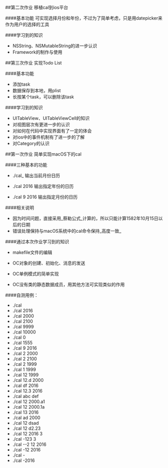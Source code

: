 ##第二次作业 移植cal到ios平台

####基本功能
    可实现选择月份和年份，不过为了简单考虑，只是用datepicker来作为用户的选择的工具

####学习到的知识
* NSString、NSMutableString的进一步认识
* Framework的制作与使用


##第三次作业 实现Todo List

####基本功能

* 添加task
* 数据保存到本地，用plist
* 长按某个task，可以删除该task 

####学习到的知识
* UITableView、UITableViewCell的知识
* 对视图层次有更进一步的认识
* 对如何在代码中实现界面有了一定的体会
* 对ios中的事件机制有了进一步的了解
* 对Category的认识


##第一次作业 简单实现macOS下的cal

####三种基本的功能

* ./cal_
  输出当前月份日历
   
* ./cal 2016
  输出指定年份的日历
  
* ./cal 9 2016
  输出指定月份的日历
  
  
####相关说明
   * 因为时间问题，直接采用_蔡勒公式_计算的，所以只能计算1582年10月15日以后的日期
   * 错误处理保持与macOS系统中的cal命令保持_高度一致_
   
####通过本次作业学习到的知识

   * makefile文件的编辑
   
   * OC对象的创建、初始化、消息的发送
   
   * OC单例模式的简单实现
   
   * OC没有类的静态数据成员，用其他方法可实现类似的作用

####自测用例：
   * ./cal
   * ./cal 2016
   * ./cal 2000
   * ./cal 2100
   * ./cal 9999
   * ./cal 10000
   * ./cal 0
   * ./cal 1555
   * ./cal 9 2016
   * ./cal 2 2000
   * ./cal 2 2100
   * ./cal 2 1999
   * ./cal 1 1999
   * ./cal 12 1999
   * ./cal 12.d 2000
   * ./cal df 2016
   * ./cal 12.3 2016
   * ./cal abc def
   * ./cal 12 2000.a1
   * ./cal 12 2000.1a
   * ./cal 13 2016
   * ./cal ad 2000
   * ./cal 12 dsad
   * ./cal 12 d2.23
   * ./cal 12 2016 3
   * ./cal -123 3
   * ./cal --2 12 2016
   * ./cal -12 2016
   * ./cal -
   * ./cal -2016
   
   
     



  